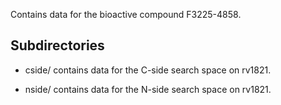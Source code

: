 Contains data for the bioactive compound F3225-4858.

## Subdirectories

- cside/ contains data for the C-side search space on rv1821.

- nside/ contains data for the N-side search space on rv1821.

